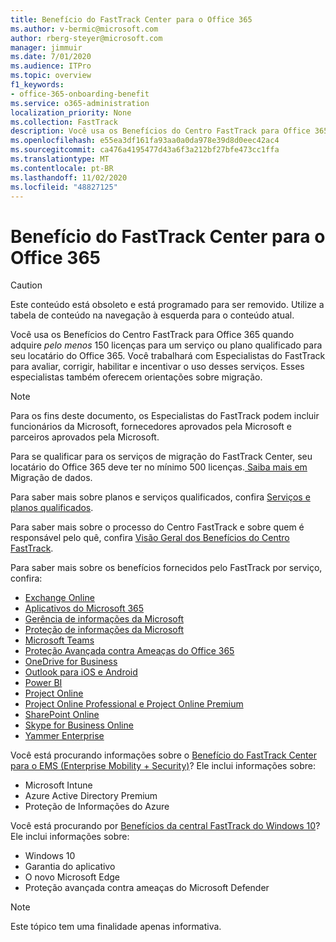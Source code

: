 ```yaml
---
title: Benefício do FastTrack Center para o Office 365
ms.author: v-bermic@microsoft.com
author: rberg-steyer@microsoft.com
manager: jimmuir
ms.date: 7/01/2020
ms.audience: ITPro
ms.topic: overview
f1_keywords:
- office-365-onboarding-benefit
ms.service: o365-administration
localization_priority: None
ms.collection: FastTrack
description: Você usa os Benefícios do Centro FastTrack para Office 365 quando adquire pelo menos 150 licenças para um serviço ou plano qualificado para seu locatário do Office 365. Você trabalhará com Especialistas do FastTrack para avaliar, corrigir, habilitar e incentivar o uso desses serviços. Esses especialistas também oferecem orientações sobre migração.
ms.openlocfilehash: e55ea3df161fa93aa0a0da978e39d8d0eec42ac4
ms.sourcegitcommit: ca476a4195477d43a6f3a212bf27bfe473cc1ffa
ms.translationtype: MT
ms.contentlocale: pt-BR
ms.lasthandoff: 11/02/2020
ms.locfileid: "48827125"
---
```

# <a name="fasttrack-center-benefit-for-office-365"></a>Benefício do FastTrack Center para o Office 365

> [!CAUTION]
> Este conteúdo está obsoleto e está programado para ser removido. Utilize a tabela de conteúdo na navegação à esquerda para o conteúdo atual.

Você usa os Benefícios do Centro FastTrack para Office 365 quando adquire *pelo menos* 150 licenças para um serviço ou plano qualificado para seu locatário do Office 365. Você trabalhará com Especialistas do FastTrack para avaliar, corrigir, habilitar e incentivar o uso desses serviços. Esses especialistas também oferecem orientações sobre migração. 
  
> [!NOTE]
> Para os fins deste documento, os Especialistas do FastTrack podem incluir funcionários da Microsoft, fornecedores aprovados pela Microsoft e parceiros aprovados pela Microsoft. 
  
Para se qualificar para os serviços de migração do FastTrack Center, seu locatário do Office 365 deve ter no mínimo 500 licenças.[ Saiba mais em ](O365-data-migration.md)Migração de dados.
  
Para saber mais sobre planos e serviços qualificados, confira [Serviços e planos qualificados](M365-eligible-services-and-plans.md).
  
Para saber mais sobre o processo do Centro FastTrack e sobre quem é responsável pelo quê, confira [Visão Geral dos Benefícios do Centro FastTrack](O365-fasttrack-benefit-overview.md).

Para saber mais sobre os benefícios fornecidos pelo FastTrack por serviço, confira:

- [Exchange Online](O365-fasttrack-responsibilities.md#exchange-online)
- [Aplicativos do Microsoft 365](O365-fasttrack-responsibilities.md#microsoft-365-apps)
- [Gerência de informações da Microsoft](O365-fasttrack-responsibilities.md#microsoft-information-governance)
- [Proteção de informações da Microsoft](O365-fasttrack-responsibilities.md#microsoft-information-protection)
- [Microsoft Teams](O365-fasttrack-responsibilities.md#microsoft-teams)
- [Proteção Avançada contra Ameaças do Office 365](O365-fasttrack-responsibilities.md#office-365-advanced-threat-protection)
- [OneDrive for Business](O365-fasttrack-responsibilities.md#onedrive-for-business)
- [Outlook para iOS e Android](O365-fasttrack-responsibilities.md#outlook-for-ios-and-android)
- [Power BI](O365-fasttrack-responsibilities.md#power-bi)
- [Project Online](O365-fasttrack-responsibilities.md#project-online)
- [Project Online Professional e Project Online Premium](O365-fasttrack-responsibilities.md#project-online-professional-and-project-online-premium)
- [SharePoint Online](O365-fasttrack-responsibilities.md#sharepoint-online)
- [Skype for Business Online](O365-fasttrack-responsibilities.md#skype-for-business-online)
- [Yammer Enterprise](O365-fasttrack-responsibilities.md#yammer-enterprise)
  
Você está procurando informações sobre o [Benefício do FastTrack Center para o EMS (Enterprise Mobility + Security)](EMS-fasttrack-benefit-for-EMS.md)? Ele inclui informações sobre:
  
- Microsoft Intune
- Azure Active Directory Premium 
- Proteção de Informações do Azure

Você está procurando por [Benefícios da central FastTrack do Windows 10](Win-10-fasttrack-benefit-for-Windows-10.md)? Ele inclui informações sobre:

- Windows 10
- Garantia do aplicativo
- O novo Microsoft Edge
- Proteção avançada contra ameaças do Microsoft Defender
    
> [!NOTE]
> Este tópico tem uma finalidade apenas informativa. 

